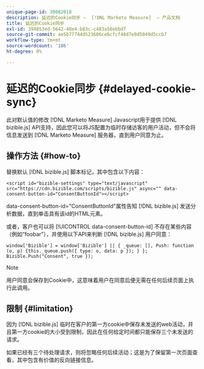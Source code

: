 ```yaml
---
unique-page-id: 30082018
description: 延迟的Cookie同步 —  [!DNL Marketo Measure]  — 产品文档
title: 延迟的Cookie同步
exl-id: 394053ed-5642-48e4-b83c-c483a58ebbd7
source-git-commit: ae5b77744d523606ce6cfcf48d7e8d5049d5ccb7
workflow-type: tm+mt
source-wordcount: '186'
ht-degree: 0%

---
```


# 延迟的Cookie同步 {#delayed-cookie-sync}

此对默认值的修改 [!DNL Marketo Measure] Javascript用于提供 [!DNL bizible.js] API支持，因此您可以将JS配置为临时存储访客的用户活动，但不会将信息发送到 [!DNL Marketo Measure] 服务器，直到用户同意为止。

## 操作方法 {#how-to}

替换默认 [!DNL bizible.js] 脚本标记，其中包含以下内容：

`<script id="bizible-settings" type="text/javascript" src="https://cdn.bizible.com/scripts/bizible.js" async="" data-consent-button-id="ConsentButtonId"></script>`

data-consent-button-id=&quot;ConsentButtonId&quot;属性告知 [!DNL bizible.js] 发送分析数据，直到单击具有该id的HTML元素。

或者，客户也可以将 [!UICONTROL data-consent-button-id] 不存在某些内容（例如“foobar”），并使用以下API来判断 [!DNL bizible.js] 用户同意：

`window['Bizible'] = window['Bizible'] || { _queue: [], Push: function (o, p) {this._queue.push({ type: o, data: p }); } };`
`Bizible.Push("Consent", true });`

>[!NOTE]
>
>用户同意会保存到Cookie中，这意味着用户在同意后便无需在任何后续页面上执行此调用。

## 限制 {#limitation}

因为 [!DNL bizible.js] 临时在客户的第一方cookie中保存未发送的web活动，并且第一方cookie的大小受到限制，因此在任何给定时间都只能保存三个未发送的请求。

如果已经有三个待处理请求，则将忽略任何后续活动；这是为了保留第一次页面查看，其中包含有价值的反向链接信息。
